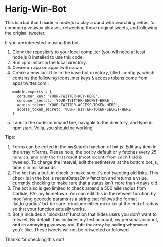 # Harig-Win-Bot
This is a bot that I made in node.js to play around with searching twitter for common giveaway phrases, retweeting those original tweets, and following the original tweeter.

If you are interested in using this bot

1) Clone the repository to your local computer (you will need at least node.js 8 installed to use this code. 
2) Run npm install in the local directory. 
3) Create an app on apps.twitter.com
4) Create a new local file in the base bot directory, titled .config.js, which contains the following (consumer keys & access tokens come from apps.twitter.com):
	 ```
	 module.exports = {
	   consumer_key: 'YOUR-TWITTER-KEY-HERE',
	   consumer_secret: 'YOUR-TWITTER-SECRET-HERE',
	   access_token: 'YOUR-TWITTER-ACCESS-TOKEN-HERE',
	   access_token_secret: 'YOUR-TWITTER-TOKEN-SECRET-HERE'
	} 
	```
5) Launch the node command line, navigate to the directory, and type in npm start. Voila, you should be working!

Tips: 

1) Terms can be edited in the mySearch function of bot.js. Edit any item in the array rtTerms. Please note, the bot by default only fetches every 25 minutes, and only the first result (most recent) from each field is tweeted. To change the interval, edit the setInterval at the bottom bot.js, time is in miliseocnds
2) The bot has a built in check to make sure it's not tweeting old links. This check is in the bot.js recentDatesOnly function and returns a value, currently checking to make sure that a status isn't more than 4 days old. 
3) The bot also is geo limited to check around a 500 mile radius from Carlisle, PA- my hometown. You can edit this in the retweet function by modifying geocode params as a string that follows the format 'lat,lon,radius' but be sure to include either mi or km at the end of radius so that your function actually works. 
4) Bot.js includes a "blockList" function that hides users you don't want to retweet. By default, this includes my test account, my personal account, and an annoying giveaway site. Edit the array by adding whomever you'd like. These tweets will not be retweeted or followed. 

Thanks for checking this out!
